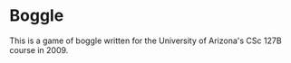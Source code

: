 # Boggle

This is a game of boggle written for the University of Arizona's CSc 127B course in 2009.
